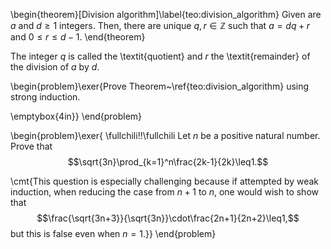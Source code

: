 \begin{theorem}[Division algorithm]\label{teo:division_algorithm}
Given are $a$ and $d\geq 1$ integers. Then, there are unique $q,r\in\mathbb Z$ such that $a=dq+r$ and $0\leq r\leq d-1$.
\end{theorem}

The integer $q$ is called the \textit{quotient} and $r$ the \textit{remainder} of the division of $a$ by $d$.

\begin{problem}\exer{Prove Theorem~\ref{teo:division_algorithm} using strong induction.

\emptybox{4in}}
\end{problem}

\begin{problem}\exer{
\fullchili\!\!\fullchili Let $n$ be a positive natural number. Prove that $$\sqrt{3n}\prod_{k=1}^n\frac{2k-1}{2k}\leq1.$$

\cmt{This question is especially challenging because if attempted by weak induction, when reducing the case from $n+1$ to $n$, one would wish to show that $$\frac{\sqrt{3n+3}}{\sqrt{3n}}\cdot\frac{2n+1}{2n+2}\leq1,$$ but this is false even when $n=1$.}}
\end{problem}